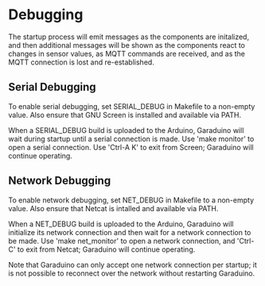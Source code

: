 # Debugging

The startup process will emit messages as the components are
initalized, and then additional messages will be shown as the
components react to changes in sensor values, as MQTT commands are
received, and as the MQTT connection is lost and re-established.

## Serial Debugging

To enable serial debugging, set SERIAL_DEBUG in Makefile to a
non-empty value. Also ensure that GNU Screen is installed and
available via PATH.

When a SERIAL_DEBUG build is uploaded to the Arduino, Garaduino will
wait during startup until a serial connection is made. Use 'make
monitor' to open a serial connection. Use 'Ctrl-A K' to exit from
Screen; Garaduino will continue operating.

## Network Debugging

To enable network debugging, set NET_DEBUG in Makefile to a
non-empty value. Also ensure that Netcat is intalled and available
via PATH.

When a NET_DEBUG build is uploaded to the Arduino, Garaduino will
initialize its network connection and then wait for a network connection
to be made. Use 'make net_monitor' to open a network connection, and
'Ctrl-C' to exit from Netcat; Garaduino will continue operating.

Note that Garaduino can only accept one network connection per
startup; it is not possible to reconnect over the network without
restarting Garaduino.
